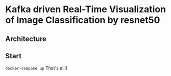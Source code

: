 # Kafka driven Real-Time Visualization of Image Classification by resnet50

## Architecture

## Start
```docker-compose up```
That's all!)
